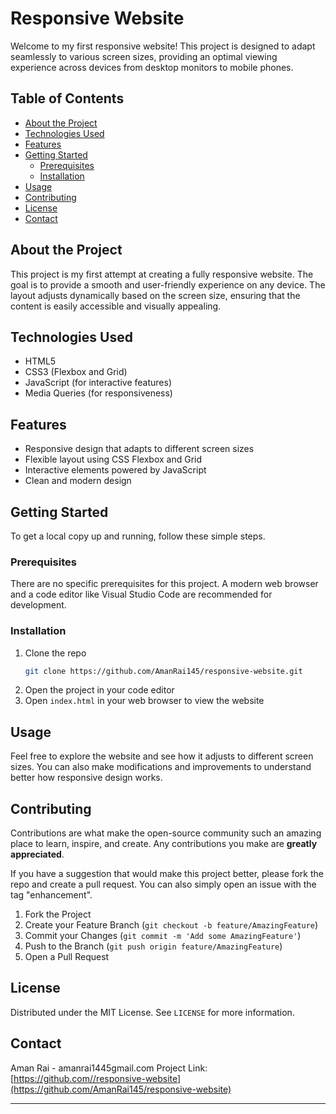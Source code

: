 # Responsive Website

Welcome to my first responsive website! This project is designed to adapt seamlessly to various screen sizes, providing an optimal viewing experience across devices from desktop monitors to mobile phones.

## Table of Contents

- [About the Project](#about-the-project)
- [Technologies Used](#technologies-used)
- [Features](#features)
- [Getting Started](#getting-started)
  - [Prerequisites](#prerequisites)
  - [Installation](#installation)
- [Usage](#usage)
- [Contributing](#contributing)
- [License](#license)
- [Contact](#contact)

## About the Project

This project is my first attempt at creating a fully responsive website. The goal is to provide a smooth and user-friendly experience on any device. The layout adjusts dynamically based on the screen size, ensuring that the content is easily accessible and visually appealing.

## Technologies Used

- HTML5
- CSS3 (Flexbox and Grid)
- JavaScript (for interactive features)
- Media Queries (for responsiveness)

## Features

- Responsive design that adapts to different screen sizes
- Flexible layout using CSS Flexbox and Grid
- Interactive elements powered by JavaScript
- Clean and modern design

## Getting Started

To get a local copy up and running, follow these simple steps.

### Prerequisites

There are no specific prerequisites for this project. A modern web browser and a code editor like Visual Studio Code are recommended for development.

### Installation

1. Clone the repo
   ```sh
   git clone https://github.com/AmanRai145/responsive-website.git
   ```
2. Open the project in your code editor
3. Open `index.html` in your web browser to view the website

## Usage

Feel free to explore the website and see how it adjusts to different screen sizes. You can also make modifications and improvements to understand better how responsive design works.

## Contributing

Contributions are what make the open-source community such an amazing place to learn, inspire, and create. Any contributions you make are **greatly appreciated**.

If you have a suggestion that would make this project better, please fork the repo and create a pull request. You can also simply open an issue with the tag "enhancement".

1. Fork the Project
2. Create your Feature Branch (`git checkout -b feature/AmazingFeature`)
3. Commit your Changes (`git commit -m 'Add some AmazingFeature'`)
4. Push to the Branch (`git push origin feature/AmazingFeature`)
5. Open a Pull Request

## License

Distributed under the MIT License. See `LICENSE` for more information.

## Contact

Aman Rai - amanrai1445gmail.com
Project Link: [https://github.com//responsive-website](https://github.com/AmanRai145/responsive-website)

---
